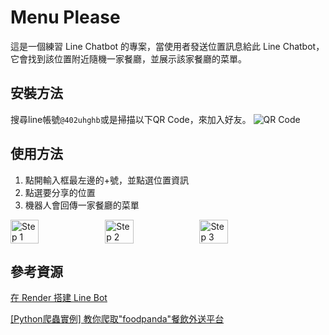 # Menu Please

這是一個練習 Line Chatbot 的專案，當使用者發送位置訊息給此 Line Chatbot，它會找到該位置附近隨機一家餐廳，並展示該家餐廳的菜單。

## 安裝方法

搜尋line帳號`@402uhghb`或是掃描以下QR Code，來加入好友。
![QR Code](image/qrcode.png)

## 使用方法

1. 點開輸入框最左邊的+號，並點選位置資訊
2. 點選要分享的位置
3. 機器人會回傳一家餐廳的菜單

<div style="display: flex;">
  <img src="image/step1.png?raw=true" alt="Step 1" style="width: 30%;">
  <img src="image/step2.png?raw=true" alt="Step 2" style="width: 30%;">
  <img src="image/step3.png?raw=true" alt="Step 3" style="width: 30%;">
</div>

## 參考資源

[在 Render 搭建 Line Bot](https://rnnnnn.medium.com/在-render-搭建-line-bot-92b35bedb24e)

[[Python爬蟲實例] 教你爬取"foodpanda"餐飲外送平台](https://blog.jiatool.com/posts/foodpanda_spider/#取得餐廳基本資料與菜單)